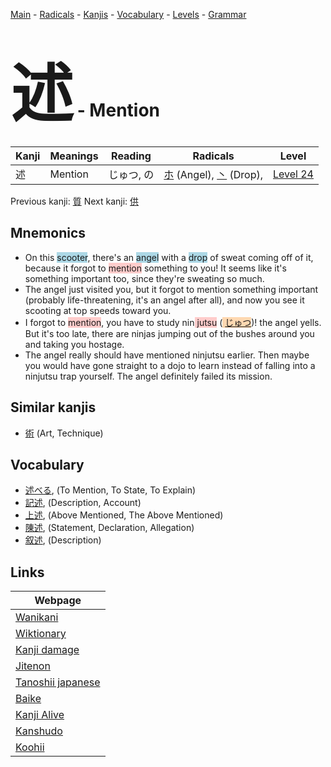 <style> bigfont {font-size: 100px}</style>
[Main](../README.md) -
[Radicals](../radicals.md) -
[Kanjis](../kanjis.md) -
[Vocabulary](../vocabulary.md) -
[Levels](../levels.md) -
[Grammar](../grammar.md)
# <bigfont> 述</bigfont> - Mention 

| Kanji | Meanings | Reading | Radicals | Level |
| --- | --- | --- | --- | --- |
| 述 | Mention | じゅつ, の | [ホ](../radicals/ホ.md) (Angel), [丶](../radicals/丶.md) (Drop),  | [Level 24](../levels/wk_level24.md) |

Previous kanji: [質](質.md) Next kanji: [供](供.md) 

## Mnemonics
 * On this <span style="background-color:#ADD8E6"> scooter</span>, there's an <span style="background-color:#ADD8E6"> angel</span> with a <span style="background-color:#ADD8E6"> drop</span> of sweat coming off of it, because it forgot to <span style="background-color:#ffcccb"> mention</span> something to you! It seems like it's something important too, since they're sweating so much.
* The angel just visited you, but it forgot to mention something important (probably life-threatening, it's an angel after all), and now you see it scooting at top speeds toward you.
* I forgot to <span style="background-color:#ffcccb"> mention</span>, you have to study nin<span style="background-color:#ffcccb"> jutsu</span> (<span style="background-color:#fed8b1"> [じゅつ](https://jisho.org/search/じゅつ)</span>)! the angel yells. But it's too late, there are ninjas jumping out of the bushes around you and taking you hostage.
* The angel really should have mentioned ninjutsu earlier. Then maybe you would have gone straight to a dojo to learn instead of falling into a ninjutsu trap yourself. The angel definitely failed its mission.


## Similar kanjis
 * [術](術.md) (Art, Technique)


## Vocabulary
 * [述べる](../vocabulary/述.md), (To Mention, To State, To Explain)
* [記述](../vocabulary/述.md), (Description, Account)
* [上述](../vocabulary/述.md), (Above Mentioned, The Above Mentioned)
* [陳述](../vocabulary/述.md), (Statement, Declaration, Allegation)
* [叙述](../vocabulary/述.md), (Description)



## Links 

| Webpage |
| --- |
| [Wanikani          ](https://www.wanikani.com/kanji/述) |
| [Wiktionary        ](https://en.wiktionary.org/wiki/述) |
| [Kanji damage      ](http://www.kanjidamage.com/kanji/search?utf8=✓&q=述) |
| [Jitenon           ](https://jitenon.com/kanji/述) |
| [Tanoshii japanese ](https://www.tanoshiijapanese.com/dictionary/kanji.cfm?k=述) |
| [Baike             ](https://baike.baidu.com/item/述) |
| [Kanji Alive       ](https://app.kanjialive.com/述) |
| [Kanshudo          ](https://www.kanshudo.com/searchmn?q=述) |
| [Koohii            ](https://kanji.koohii.com/study/kanji/述) |
